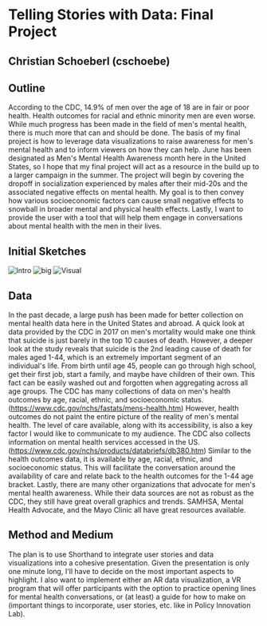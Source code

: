 # Telling Stories with Data: Final Project 
## Christian Schoeberl (cschoebe) 

## Outline 
According to the CDC, 14.9% of men over the age of 18 are in fair or poor health. Health outcomes for racial and ethnic minority men are even worse. While much progress has been made in the field of men's mental health, there is much more that can and should be done. 
The basis of my final project is how to leverage data visualizations to raise awareness for men's mental health and to inform viewers on how they can help. June has been designated as Men's Mental Health Awareness month here in the United States, so I hope that my final project will act as a resource in the build up to a larger campaign in the summer. The project will begin by covering the dropoff in socialization experienced by males after their mid-20s and the associated negative effects on mental health. My goal is to then convey how various socioeconomic factors can cause small negative effects to snowball in broader mental and physical health effects. Lastly, I want to provide the user with a tool that will help them engage in conversations about mental health with the men in their lives. 

## Initial Sketches 
![Intro](https://user-images.githubusercontent.com/39040541/153772979-1a9a208e-a76c-489f-8c79-bfcde86e5af1.jpeg)
![big](https://user-images.githubusercontent.com/39040541/153772983-6526a253-afd8-457c-8675-59684c238a69.jpeg)
![Visual](https://user-images.githubusercontent.com/39040541/153772985-0c0c4bbe-8ae6-4e7c-9429-63bd6065c044.jpeg)

## Data
In the past decade, a large push has been made for better collection on mental health data here in the United States and abroad. A quick look at data provided by the CDC in 2017 on men's mortality would make one think that suicide is just barely in the top 10 causes of death. However, a deeper look at the study reveals that suicide is the 2nd leading cause of death for males aged 1-44, which is an extremely important segment of an individual's life. From birth until age 45, people can go through high school, get their first job, start a family, and maybe have children of their own. This fact can be easily washed out and forgotten when aggregating across all age groups. The CDC has many collections of data on men's health outcomes by age, racial, ethnic, and socioeconomic status. (https://www.cdc.gov/nchs/fastats/mens-health.htm) 
However, health outcomes do not paint the entire picture of the reality of men's mental health. The level of care available, along with its accessibility, is also a key factor I would like to communicate to my audience. The CDC also collects information on mental health services accessed in the US. (https://www.cdc.gov/nchs/products/databriefs/db380.htm) Similar to the health outcomes data, it is available by age, racial, ethnic, and socioeconomic status. This will facilitate the conversation around the availability of care and relate back to the health outcomes for the 1-44 age bracket. 
Lastly, there are many other organizations that advocate for men's mental health awareness. While their data sources are not as robust as the CDC, they still have great overall graphics and trends. SAMHSA, Mental Health Advocate, and the Mayo Clinic all have great resources available. 

## Method and Medium 
<subject to change> 
The plan is to use Shorthand to integrate user stories and data visualizations into a cohesive presentation. Given the presentation is only one minute long, I'll have to decide on the most important aspects to highlight. I also want to implement either an AR data visualization, a VR program that will offer participants with the option to practice opening lines for mental health conversations, or (at least) a guide for how to make on (important things to incorporate, user stories, etc. like in Policy Innovation Lab). 
